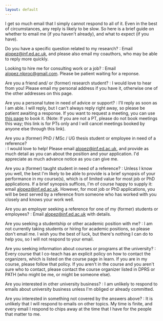 ```yaml
---
layout: default
---
```

I get so much email that I simply cannot respond to all of it. Even in 
the best of circumstances, any reply is likely to be slow. So here
is a brief guide on whether to email me (if you haven't already), and 
what to expect (if you have).

Do you have a specific question related to my research? 
: Email <alopez@inf.ed.ac.uk>, and please also email my coauthors, who
  may be able to reply more quickly. 

Looking to hire me for consulting work or a job?
: Email <alopez.nlproc@gmail.com>. Please be patient waiting for a reponse.

Are you a friend and/ or (former) research student?
: I would love to hear from you! Please email my personal
  address if you have it, otherwise one of the other addresses
  on this page. 
  
Are you a personal tutee in need of advice or support?
: I'll reply as soon as I am able. I will reply, but I can't always reply right away, 
  so please be patient awaiting a response. If you want to request a meeting, you can use
  [this page](https://calendly.com/adamlopez/pt/) to book it. (Note: If you are not a PT, 
  please do not book meetings this way; this link is for PTs only and I will cancel
  meetings booked by anyone else through this link).
  
Are you a (former) PhD / MSc / UG thesis student or employee in need of a reference?  
: I would love to help! Please email <alopez@inf.ed.ac.uk>, and provide as
  much detail as you can about the position and your application. I'd appreciate as
  much advance notice as you can give me.

Are you a (former) taught student in need of a reference?
: Unless I know you well, the best I'm likely to be able to provide is a brief synopsis
  of your performance in my course(s), which is of limited value for most job
  or PhD applications. If a brief synopsis suffices, I'm of course happy
  to supply it: email <alopez@inf.ed.ac.uk>. However, for most job or PhD applications,
  you will be best served by a reference from someone who has worked with you
  closely and knows your work well.

Are you an employer seeking a reference for one of my (former) students or employees?
: Email <alopez@inf.ed.ac.uk> with details.

Are you seeking a studentship or other academic position with me?
: I am not currently taking students or hiring
  for academic positions, so please don't email me. I wish
  you the best of luck, but there's nothing I can do to help you,
  so I will not respond to your email.

Are you seeking information about courses or programs at the university?
: Every course that I co-teach has an explicit policy on how to contact
  the organizers, which is listed on the course page in learn. If you 
  are in my course, please follow that policy. If you aren't in the course
  and you aren't sure who to contact, please contact the course organizer
  listed in DPRS or PATH (who might be me, or might be someone else).

Are you interested in other university business? 
: I am unlikely to respond to emails about university business unless I'm
  obliged or already committed.

Are you interested in something not covered by the answers above? 
: It is unlikely that I will respond to emails on other topics. My 
  time is finite, and every email I respond to chips away at the time 
  that I have for the people that matter to me.
